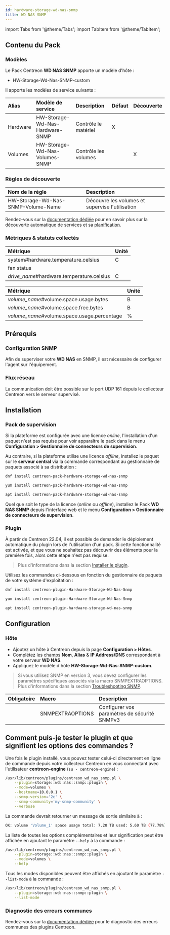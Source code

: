 ```yaml
---
id: hardware-storage-wd-nas-snmp
title: WD NAS SNMP
---
```

import Tabs from '@theme/Tabs';
import TabItem from '@theme/TabItem';

## Contenu du Pack

### Modèles

Le Pack Centreon **WD NAS SNMP** apporte un modèle d'hôte :

* HW-Storage-Wd-Nas-SNMP-custom

Il apporte les modèles de service suivants :

| Alias    | Modèle de service               | Description          | Défaut | Découverte |
|:---------|:--------------------------------|:---------------------|:-------|:-----------|
| Hardware | HW-Storage-Wd-Nas-Hardware-SNMP | Contrôle le matériel | X      |            |
| Volumes  | HW-Storage-Wd-Nas-Volumes-SNMP  | Contrôle les volumes |        | X          |

### Règles de découverte

| Nom de la règle                    | Description                                     |
|:-----------------------------------|:------------------------------------------------|
| HW-Storage-Wd-Nas-SNMP-Volume-Name | Découvre les volumes et supervise l'utilisation |

Rendez-vous sur la [documentation dédiée](/docs/monitoring/discovery/services-discovery)
pour en savoir plus sur la découverte automatique de services et sa [planification](/docs/monitoring/discovery/services-discovery/#règles-de-découverte).

### Métriques & statuts collectés

<Tabs groupId="sync">
<TabItem value="Hardware" label="Hardware">

| Métrique                                  | Unité |
|:------------------------------------------|:------|
| system#hardware.temperature.celsius       | C     |
| fan status                                |       |
| *drive_name*#hardware.temperature.celsius | C     |

</TabItem>
<TabItem value="Volumes" label="Volumes">

| Métrique                                    | Unité |
|:--------------------------------------------|:------|
| *volume_name*#volume.space.usage.bytes      | B     |
| *volume_name*#volume.space.free.bytes       | B     |
| *volume_name*#volume.space.usage.percentage | %     |

</TabItem>
</Tabs>

## Prérequis

### Configuration SNMP

Afin de superviser votre **WD NAS** en SNMP,  il est nécessaire de configurer l'agent sur l'équipement.

### Flux réseau

La communication doit être possible sur le port UDP 161 depuis le collecteur
Centreon vers le serveur supervisé.

## Installation

### Pack de supervision

Si la plateforme est configurée avec une licence *online*, l'installation d'un paquet
n'est pas requise pour voir apparaître le pack dans le menu **Configuration > Gestionnaire de connecteurs de supervision**.

Au contraire, si la plateforme utilise une licence *offline*, installez le paquet
sur le **serveur central** via la commande correspondant au gestionnaire de paquets
associé à sa distribution :

<Tabs groupId="sync">
<TabItem value="Alma / RHEL / Oracle Linux 8" label="Alma / RHEL / Oracle Linux 8">

```bash
dnf install centreon-pack-hardware-storage-wd-nas-snmp
```

</TabItem>
<TabItem value="CentOS 7" label="CentOS 7">

```bash
yum install centreon-pack-hardware-storage-wd-nas-snmp
```

</TabItem>
<TabItem value="Debian 11 & 12" label="Debian 11 & 12">

```bash
apt install centreon-pack-hardware-storage-wd-nas-snmp
```

</TabItem>
</Tabs>

Quel que soit le type de la licence (*online* ou *offline*), installez le Pack **WD NAS SNMP**
depuis l'interface web et le menu **Configuration > Gestionnaire de connecteurs de supervision**.

### Plugin

À partir de Centreon 22.04, il est possible de demander le déploiement automatique
du plugin lors de l'utilisation d'un pack. Si cette fonctionnalité est activée, et
que vous ne souhaitez pas découvrir des éléments pour la première fois, alors cette
étape n'est pas requise.

> Plus d'informations dans la section [Installer le plugin](/docs/monitoring/pluginpacks/#installer-le-plugin).

Utilisez les commandes ci-dessous en fonction du gestionnaire de paquets de votre système d'exploitation :

<Tabs groupId="sync">
<TabItem value="Alma / RHEL / Oracle Linux 8" label="Alma / RHEL / Oracle Linux 8">

```bash
dnf install centreon-plugin-Hardware-Storage-Wd-Nas-Snmp
```

</TabItem>
<TabItem value="CentOS 7" label="CentOS 7">

```bash
yum install centreon-plugin-Hardware-Storage-Wd-Nas-Snmp
```

</TabItem>
<TabItem value="Debian 11 & 12" label="Debian 11 & 12">

```bash
apt install centreon-plugin-hardware-storage-wd-nas-snmp
```

</TabItem>
</Tabs>

## Configuration

### Hôte

* Ajoutez un hôte à Centreon depuis la page **Configuration > Hôtes**.
* Complétez les champs **Nom**, **Alias** & **IP Address/DNS** correspondant à votre serveur **WD NAS**.
* Appliquez le modèle d'hôte **HW-Storage-Wd-Nas-SNMP-custom**.

> Si vous utilisez SNMP en version 3, vous devez configurer les paramètres spécifiques associés via la macro SNMPEXTRAOPTIONS.
> Plus d'informations dans la section [Troubleshooting SNMP](../getting-started/how-to-guides/troubleshooting-plugins.md#snmpv3-options-mapping).

| Obligatoire | Macro            | Description                                  |
|:------------|:-----------------|:---------------------------------------------|
|             | SNMPEXTRAOPTIONS | Configurer vos paramètres de sécurité SNMPv3 |

## Comment puis-je tester le plugin et que signifient les options des commandes ?

Une fois le plugin installé, vous pouvez tester celui-ci directement en ligne
de commande depuis votre collecteur Centreon en vous connectant avec
l'utilisateur **centreon-engine** (`su - centreon-engine`) :

```bash
/usr/lib/centreon/plugins/centreon_wd_nas_snmp.pl \
    --plugin=storage::wd::nas::snmp::plugin \
    --mode=volumes \
    --hostname=10.0.0.1 \
    --snmp-version='2c' \
    --snmp-community='my-snmp-community' \
    --verbose
```

La commande devrait retourner un message de sortie similaire à :

```bash
OK: volume 'Volume_1' space usage total: 7.20 TB used: 5.60 TB (77.78%) free: 1.60 TB (22.22%) | 'Volume_1#volume.space.usage.bytes'=6157265115545B;;;0;7916483719987.2 'Volume_1#volume.space.free.bytes'=1759218604441B;;;0;7916483719987.2 'Volume_1#volume.space.usage.percentage'=77.78%;;;0;100
```

La liste de toutes les options complémentaires et leur signification peut être
affichée en ajoutant le paramètre `--help` à la commande :

```bash
/usr/lib/centreon/plugins/centreon_wd_nas_snmp.pl \
    --plugin=storage::wd::nas::snmp::plugin \
    --mode=volumes \
    --help
```

Tous les modes disponibles peuvent être affichés en ajoutant le paramètre
`--list-mode` à la commande :

```bash
/usr/lib/centreon/plugins/centreon_wd_nas_snmp.pl \
    --plugin=storage::wd::nas::snmp::plugin \
    --list-mode
```

### Diagnostic des erreurs communes

Rendez-vous sur la [documentation dédiée](../getting-started/how-to-guides/troubleshooting-plugins.md)
pour le diagnostic des erreurs communes des plugins Centreon.
